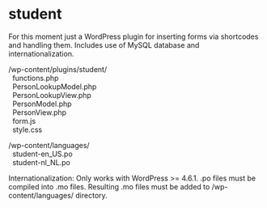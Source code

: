 # student
For this moment just a WordPress plugin for inserting forms via shortcodes and handling them.
Includes use of MySQL database and internationalization.
  
/wp-content/plugins/student/  
&nbsp;&nbsp;functions.php  
&nbsp;&nbsp;PersonLookupModel.php  
&nbsp;&nbsp;PersonLookupView.php  
&nbsp;&nbsp;PersonModel.php  
&nbsp;&nbsp;PersonView.php  
&nbsp;&nbsp;form.js  
&nbsp;&nbsp;style.css  
  
/wp-content/languages/  
&nbsp;&nbsp;student-en_US.po  
&nbsp;&nbsp;student-nl_NL.po  
  
Internationalization:
Only works with WordPress >= 4.6.1. .po files must be compiled into .mo files. Resulting .mo files must be added to /wp-content/languages/ directory.
